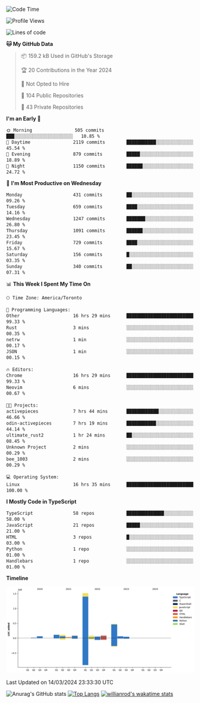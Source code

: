 <!--START_SECTION:waka-->
![Code Time](http://img.shields.io/badge/Code%20Time-1%2C302%20hrs%201%20min-blue)

![Profile Views](http://img.shields.io/badge/Profile%20Views-0-blue)

![Lines of code](https://img.shields.io/badge/From%20Hello%20World%20I%27ve%20Written-2.7%20million%20lines%20of%20code-blue)

**🐱 My GitHub Data** 

> 📦 159.2 kB Used in GitHub's Storage 
 > 
> 🏆 20 Contributions in the Year 2024
 > 
> 🚫 Not Opted to Hire
 > 
> 📜 104 Public Repositories 
 > 
> 🔑 43 Private Repositories 
 > 
**I'm an Early 🐤** 

```text
🌞 Morning                505 commits         ███░░░░░░░░░░░░░░░░░░░░░░   10.85 % 
🌆 Daytime                2119 commits        ███████████░░░░░░░░░░░░░░   45.54 % 
🌃 Evening                879 commits         █████░░░░░░░░░░░░░░░░░░░░   18.89 % 
🌙 Night                  1150 commits        ██████░░░░░░░░░░░░░░░░░░░   24.72 % 
```
📅 **I'm Most Productive on Wednesday** 

```text
Monday                   431 commits         ██░░░░░░░░░░░░░░░░░░░░░░░   09.26 % 
Tuesday                  659 commits         ████░░░░░░░░░░░░░░░░░░░░░   14.16 % 
Wednesday                1247 commits        ███████░░░░░░░░░░░░░░░░░░   26.80 % 
Thursday                 1091 commits        ██████░░░░░░░░░░░░░░░░░░░   23.45 % 
Friday                   729 commits         ████░░░░░░░░░░░░░░░░░░░░░   15.67 % 
Saturday                 156 commits         █░░░░░░░░░░░░░░░░░░░░░░░░   03.35 % 
Sunday                   340 commits         ██░░░░░░░░░░░░░░░░░░░░░░░   07.31 % 
```


📊 **This Week I Spent My Time On** 

```text
🕑︎ Time Zone: America/Toronto

💬 Programming Languages: 
Other                    16 hrs 29 mins      █████████████████████████   99.33 % 
Rust                     3 mins              ░░░░░░░░░░░░░░░░░░░░░░░░░   00.35 % 
netrw                    1 min               ░░░░░░░░░░░░░░░░░░░░░░░░░   00.17 % 
JSON                     1 min               ░░░░░░░░░░░░░░░░░░░░░░░░░   00.15 % 

🔥 Editors: 
Chrome                   16 hrs 29 mins      █████████████████████████   99.33 % 
Neovim                   6 mins              ░░░░░░░░░░░░░░░░░░░░░░░░░   00.67 % 

🐱‍💻 Projects: 
activepieces             7 hrs 44 mins       ████████████░░░░░░░░░░░░░   46.66 % 
odin-activepieces        7 hrs 19 mins       ███████████░░░░░░░░░░░░░░   44.14 % 
ultimate_rust2           1 hr 24 mins        ██░░░░░░░░░░░░░░░░░░░░░░░   08.45 % 
Unknown Project          2 mins              ░░░░░░░░░░░░░░░░░░░░░░░░░   00.29 % 
bee_1003                 2 mins              ░░░░░░░░░░░░░░░░░░░░░░░░░   00.29 % 

💻 Operating System: 
Linux                    16 hrs 35 mins      █████████████████████████   100.00 % 
```

**I Mostly Code in TypeScript** 

```text
TypeScript               58 repos            ██████████████░░░░░░░░░░░   58.00 % 
JavaScript               21 repos            █████░░░░░░░░░░░░░░░░░░░░   21.00 % 
HTML                     3 repos             █░░░░░░░░░░░░░░░░░░░░░░░░   03.00 % 
Python                   1 repo              ░░░░░░░░░░░░░░░░░░░░░░░░░   01.00 % 
Handlebars               1 repo              ░░░░░░░░░░░░░░░░░░░░░░░░░   01.00 % 
```



**Timeline**

![Lines of Code chart](https://raw.githubusercontent.com/wise-introvert/wise-introvert/master/assets/bar_graph.png)


 Last Updated on 14/03/2024 23:33:30 UTC
<!--END_SECTION:waka-->

![Anurag's GitHub stats](https://github-readme-stats.vercel.app/api?username=wise-introvert&count_private=true&show_icons=true)
[![Top Langs](https://github-readme-stats.vercel.app/api/top-langs/?username=wise-introvert&langs_count=10)](https://github.com/anuraghazra/github-readme-stats)
[![willianrod's wakatime stats](https://github-readme-stats.vercel.app/api/wakatime?username=wiseintrovert)](https://github.com/anuraghazra/github-readme-stats)
